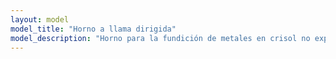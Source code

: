 ```yaml
---
layout: model
model_title: "Horno a llama dirigida"
model_description: "Horno para la fundición de metales en crisol no expuestos a la llama directa. La boca por donde entra el aire destinada a dar movimiento al fuego se abre en la base del horno, en relación con el crisol más elevado."
---
```


<script type="module">
       import {loader, scene, animate, camera} from "../../public/scripts/model.js"
       import {showViewerErrorMessage} from "../../public/scripts/error.js"

       loader.load(
              "/models/***.glb",
              function (gltf) {
                     const model = gltf.scene;
                     model.position.set(0, 0, 0);
                     model.scale.set(0.01, 0.01, 0.01);
                     camera.position.set(5, 0, 6);
                     scene.add(model);
                     animate();
              },
              undefined,
              function (e) {
                     showViewerErrorMessage();
                     console.error(e);
              }
       );              
</script>